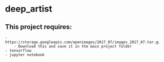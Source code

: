 # deep_artist

## This project requires:
	- https://storage.googleapis.com/openimages/2017_07/images_2017_07.tar.gz
		- Download this and save it in the main project folder
	- tensorflow
	- jupyter notebook